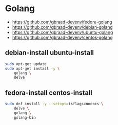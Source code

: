 # Golang


  - https://github.com/gbraad-devenv/fedora-golang
  - https://github.com/gbraad-devenv/debian-golang
  - https://github.com/gbraad-devenv/ubuntu-golang
  - https://github.com/gbraad-devenv/centos-golang

## debian-install ubuntu-install
```sh
sudo apt-get update
sudo apt-get install -y \
    golang \
    delve
```

## fedora-install centos-install
```sh
sudo dnf install -y --setopt=tsflags=nodocs \
    delve \
    golang \
    golang-bin
```

